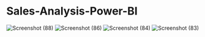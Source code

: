 # Sales-Analysis-Power-BI
![Screenshot (88)](https://github.com/user-attachments/assets/d00b2f65-8959-4ada-9aea-bec61ca76f62)
![Screenshot (86)](https://github.com/user-attachments/assets/81d214ab-9e8c-46cf-b400-285e64016200)
![Screenshot (84)](https://github.com/user-attachments/assets/edd53c8d-095a-4584-80db-fdd37c40a617)
![Screenshot (83)](https://github.com/user-attachments/assets/54a51244-c639-4939-8dfd-d053c497746c)
